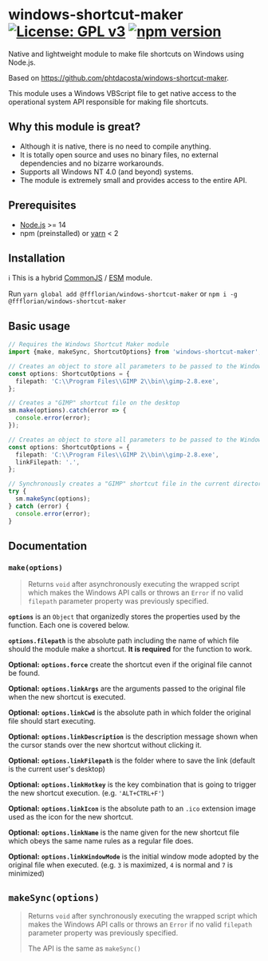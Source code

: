 # windows-shortcut-maker [![License: GPL v3](https://img.shields.io/badge/License-GPLv3-blue.svg)](https://www.gnu.org/licenses/gpl-3.0) [![npm version](https://img.shields.io/npm/v/@ffflorian/windows-shortcut-maker.svg)](https://www.npmjs.com/package/@ffflorian/windows-shortcut-maker)

Native and lightweight module to make file shortcuts on Windows using Node.js.

Based on https://github.com/phtdacosta/windows-shortcut-maker.

This module uses a Windows VBScript file to get native access to the operational system API responsible for making file shortcuts.

## Why this module is great?

- Although it is native, there is no need to compile anything.
- It is totally open source and uses no binary files, no external dependencies and no bizarre workarounds.
- Supports all Windows NT 4.0 (and beyond) systems.
- The module is extremely small and provides access to the entire API.

## Prerequisites

- [Node.js](https://nodejs.org) >= 14
- npm (preinstalled) or [yarn](https://classic.yarnpkg.com) < 2

## Installation

ℹ️ This is a hybrid [CommonJS](https://nodejs.org/docs/latest/api/modules.html#modules-commonjs-modules) / [ESM](https://nodejs.org/api/esm.html#introduction) module.

Run `yarn global add @ffflorian/windows-shortcut-maker` or `npm i -g @ffflorian/windows-shortcut-maker`

## Basic usage

```ts
// Requires the Windows Shortcut Maker module
import {make, makeSync, ShortcutOptions} from 'windows-shortcut-maker';

// Creates an object to store all parameters to be passed to the Windows API
const options: ShortcutOptions = {
  filepath: 'C:\\Program Files\\GIMP 2\\bin\\gimp-2.8.exe',
};

// Creates a "GIMP" shortcut file on the desktop
sm.make(options).catch(error => {
  console.error(error);
});

// Creates an object to store all parameters to be passed to the Windows API
const options: ShortcutOptions = {
  filepath: 'C:\\Program Files\\GIMP 2\\bin\\gimp-2.8.exe',
  linkFilepath: '.',
};

// Synchronously creates a "GIMP" shortcut file in the current directory
try {
  sm.makeSync(options);
} catch (error) {
  console.error(error);
}
```

## Documentation

### `make(options)`

> Returns `void` after asynchronously executing the wrapped script which makes the Windows API calls or throws an `Error` if no valid `filepath` parameter property was previously specified.

**`options`** is an `Object` that organizedly stores the properties used by the function. Each one is covered below.

**`options.filepath`** is the absolute path including the name of which file should the module make a shortcut. **It is required** for the function to work.

**Optional:** **`options.force`** create the shortcut even if the original file cannot be found.

**Optional:** **`options.linkArgs`** are the arguments passed to the original file when the new shortcut is executed.

**Optional:** **`options.linkCwd`** is the absolute path in which folder the original file should start executing.

**Optional:** **`options.linkDescription`** is the description message shown when the cursor stands over the new shortcut without clicking it.

**Optional:** **`options.linkFilepath`** is the folder where to save the link (default is the current user's desktop)

**Optional:** **`options.linkHotkey`** is the key combination that is going to trigger the new shortcut execution. (e.g. `'ALT+CTRL+F'`)

**Optional:** **`options.linkIcon`** is the absolute path to an `.ico` extension image used as the icon for the new shortcut.

**Optional:** **`options.linkName`** is the name given for the new shortcut file which obeys the same name rules as a regular file does.

**Optional:** **`options.linkWindowMode`** is the initial window mode adopted by the original file when executed. (e.g. `3` is maximized, `4` is normal and `7` is minimized)

## `makeSync(options)`

> Returns `void` after synchronously executing the wrapped script which makes the Windows API calls or throws an `Error` if no valid `filepath` parameter property was previously specified.
>
> The API is the same as `makeSync()`
